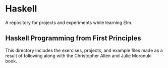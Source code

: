 # Haskell

A repository for projects and experiments while learning Elm.

## Haskell Programming from First Principles

This directory includes the exercises, projects, and example files made as a result of following along with the Christopher Allen and Julie Moronuki book.
